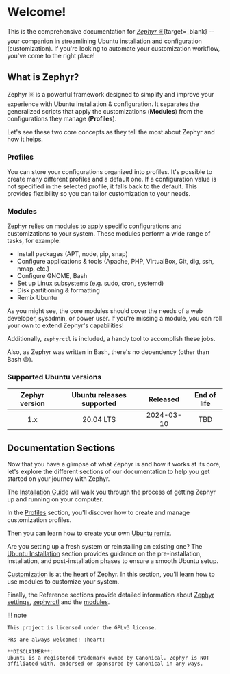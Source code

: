 # Welcome!

This is the comprehensive documentation for [_Zephyr_ :eight_spoked_asterisk:](https://github.com/es-progress/zephyr){target=\_blank} -- your companion in streamlining Ubuntu installation and configuration (customization).
If you're looking to automate your customization workflow, you've come to the right place!

## What is Zephyr?

Zephyr :eight_spoked_asterisk: is a powerful framework designed to simplify and improve your experience with Ubuntu installation & configuration.
It separates the generalized scripts that apply the customizations (**Modules**) from the configurations they manage (**Profiles**).

Let's see these two core concepts as they tell the most about Zephyr and how it helps.

### Profiles

You can store your configurations organized into profiles.
It's possible to create many different profiles and a default one.
If a configuration value is not specified in the selected profile, it falls back to the default.
This provides flexibility so you can tailor customization to your needs.

### Modules

Zephyr relies on modules to apply specific configurations and customizations to your system.
These modules perform a wide range of tasks, for example:

- Install packages (APT, node, pip, snap)
- Configure applications & tools (Apache, PHP, VirtualBox, Git, dig, ssh, nmap, etc.)
- Configure GNOME, Bash
- Set up Linux subsystems (e.g. sudo, cron, systemd)
- Disk partitioning & formatting
- Remix Ubuntu

As you might see, the core modules should cover the needs of a web developer, sysadmin, or power user.
If you're missing a module, you can roll your own to extend Zephyr's capabilities!

Additionally, `zephyrctl` is included, a handy tool to accomplish these jobs.

Also, as Zephyr was written in Bash, there's no dependency (other than Bash :smile:).

### Supported Ubuntu versions

| Zephyr version | Ubuntu releases supported |  Released  | End of life |
| :------------: | :-----------------------: | :--------: | :---------: |
|      1.x       |         20.04 LTS         | 2024-03-10 |     TBD     |

## Documentation Sections

Now that you have a glimpse of what Zephyr is and how it works at its core, let's explore the different sections of our documentation to help you get started on your journey with Zephyr.

The [Installation Guide](install.md) will walk you through the process of getting Zephyr up and running on your computer.

In the [Profiles](profiles.md) section, you'll discover how to create and manage customization profiles.

Then you can learn how to create your own [Ubuntu remix](remix.md).

Are you setting up a fresh system or reinstalling an existing one?
The [Ubuntu Installation](ubuntu.md) section provides guidance on the pre-installation, installation, and post-installation phases to ensure a smooth Ubuntu setup.

[Customization](customize.md) is at the heart of Zephyr.
In this section, you'll learn how to use modules to customize your system.

Finally, the Reference sections provide detailed information about [Zephyr settings](reference/configs.md), [zephyrctl](reference/zephyrctl.md) and the [modules](reference/modules.md).

!!! note

    This project is licensed under the GPLv3 license.

    PRs are always welcomed! :heart:

    **DISCLAIMER**:
    Ubuntu is a registered trademark owned by Canonical. Zephyr is NOT affiliated with, endorsed or sponsored by Canonical in any ways.
